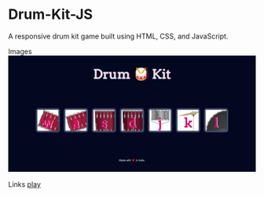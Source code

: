 # Drum-Kit-JS

A responsive drum kit game built using HTML, CSS, and JavaScript.

Images
![game-snapshot](images/drum-kit-website.PNG)

Links
[play](https://drummerbeats.netlify.app/)
